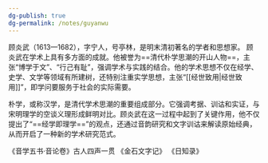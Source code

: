 ```yaml
---
dg-publish: true
dg-permalink: /notes/guyanwu
---
```

顾炎武（1613—1682），字宁人，号亭林，是明末清初著名的学者和思想家。
顾炎武在学术上具有多方面的成就。他被誉为==清代朴学思潮的开山人物==，主张“博学于文”、“行己有耻”，强调学术与实践的结合。他的学术思想不仅在经学、史学、文学等领域有所建树，还特别注重实学思想，主张“[[经世致用\|经世致用]]”，即学问要服务于社会的实际需要。

朴学，或称汉学，是清代学术思潮的重要组成部分。它强调考据、训诂和实证，与宋明理学的空谈义理形成鲜明对比。顾炎武在这一过程中起到了关键作用，他不仅提出了“==经学即理学==”的观点，还通过音韵研究和文字训诂来解读原始经典，从而开启了一种新的学术研究范式。

《音学五书·音论卷》古人四声一贯
《金石文字记》
《日知录》